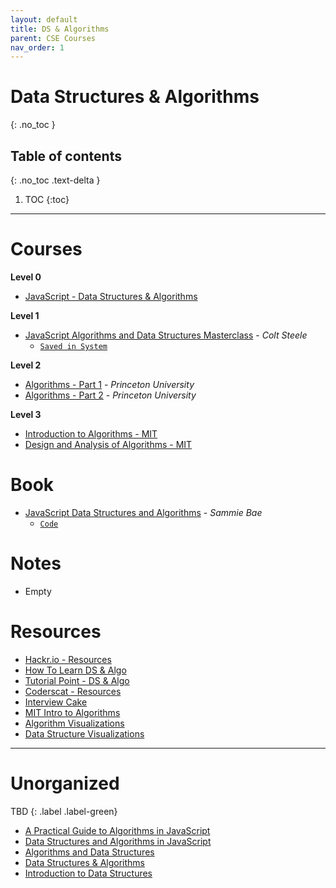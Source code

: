 ```yaml
---
layout: default
title: DS & Algorithms
parent: CSE Courses
nav_order: 1
---
```


# Data Structures & Algorithms
{: .no_toc }

## Table of contents
{: .no_toc .text-delta }

1. TOC
{:toc}

---

# Courses

__Level 0__

- [JavaScript - Data Structures & Algorithms](https://www.youtube.com/watch?v=LuXCJxY7nPE&list=PLn2ipk-jqgZiAHiA70hOxAj8RMUeqYNK3)

__Level 1__

- [JavaScript Algorithms and Data Structures Masterclass](https://www.udemy.com/course/js-algorithms-and-data-structures-masterclass/) - *Colt Steele*
	- [`Saved in System`](file:///media/rishi/d057170c-fade-44e6-a98a-5028064c1c84/Courses/[FreeCourseSite.com]%20Udemy%20-%20JavaScript%20Algorithms%20and%20Data%20Structures%20Masterclass/)

__Level 2__

- [Algorithms - Part 1](https://www.coursera.org/learn/algorithms-part1/home/welcome) - *Princeton University*
- [Algorithms - Part 2](https://www.coursera.org/learn/algorithms-part2/home/welcome) - *Princeton University*

__Level 3__

- [Introduction to Algorithms - MIT](https://ocw.mit.edu/courses/electrical-engineering-and-computer-science/6-006-introduction-to-algorithms-fall-2011/lecture-videos/)
- [Design and Analysis of Algorithms - MIT](https://ocw.mit.edu/courses/electrical-engineering-and-computer-science/6-046j-design-and-analysis-of-algorithms-spring-2015/lecture-videos/)

# Book

- [JavaScript Data Structures and Algorithms](https://www.apress.com/gp/book/9781484239872) - *Sammie Bae*
	- [`Code`](https://github.com/Apress/js-data-structures-and-algorithms)

# Notes

- Empty

# Resources

- [Hackr.io - Resources](https://hackr.io/tutorials/learn-data-structures-algorithms)
- [How To Learn DS & Algo](https://coderscat.com/how-to-learn-data-structures-and-algorithms)
- [Tutorial Point - DS & Algo](https://www.tutorialspoint.com/data_structures_algorithms/index.htm)
- [Coderscat - Resources](https://coderscat.com/how-to-learn-data-structures-and-algorithms)
- [Interview Cake](https://www.interviewcake.com/data-structures-and-algorithms-guide)
- [MIT Intro to Algorithms](https://ocw.mit.edu/courses/electrical-engineering-and-computer-science/6-006-introduction-to-algorithms-fall-2011/lecture-videos/)
- [Algorithm Visualizations](https://visualgo.net/en)
- [Data Structure Visualizations](https://www.cs.usfca.edu/~galles/visualization/Algorithms.html)

---

# Unorganized

TBD
{: .label .label-green}

- [A Practical Guide to Algorithms in JavaScript](https://frontendmasters.com/courses/practical-algorithms/)
- [Data Structures and Algorithms in JavaScript](https://frontendmasters.com/courses/data-structures-algorithms/)
- [Algorithms and Data Structures](https://www.youtube.com/watch?v=njTh_OwMljA&list=PLLXdhg_r2hKA7DPDsunoDZ-Z769jWn4R8)
- [Data Structures & Algorithms](https://www.youtube.com/watch?v=AT14lCXuMKI&list=PLdo5W4Nhv31bbKJzrsKfMpo_grxuLl8LU)
- [Introduction to Data Structures](https://www.youtube.com/watch?v=92S4zgXN17o&list=PL2_aWCzGMAwI3W_JlcBbtYTwiQSsOTa6P)
